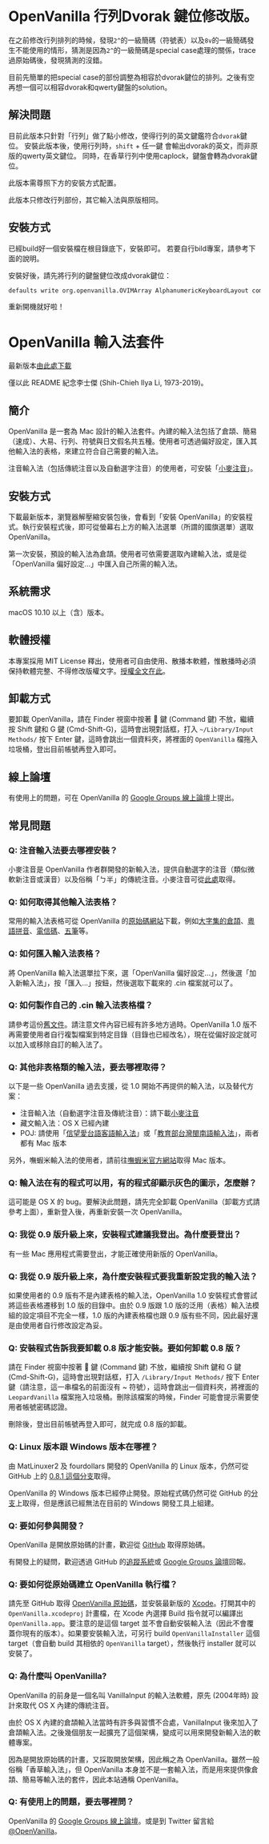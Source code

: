 # OpenVanilla 行列Dvorak 鍵位修改版。

在之前修改行列排列的時候，發現`2^`的一級簡碼（符號表）以及`8v`的一級簡碼發生不能使用的情形，猜測是因為`2^`的一級簡碼是special case處理的關係，trace過原始碼後，發現猜測的沒錯。

目前先簡單的把special case的部份調整為相容於dvorak鍵位的排列。之後有空再想一個可以相容dvorak和qwerty鍵盤的solution。

## 解決問題 ##

目前此版本只針對「行列」做了點小修改，使得行列的英文鍵鑑符合`dvorak`鍵位。
安裝此版本後，使用行列時，`shift` + 任一鍵 會輸出dvorak的英文，而非原版的qwerty英文鍵位。
同時，在香草行列中使用caplock，鍵盤會轉為dvorak鍵位。

此版本需尊照下方的安裝方式配置。

此版本只修改行列部份，其它輸入法與原版相同。

## 安裝方式 ##

已經build好一個安裝檔在根目錄底下，安裝即可。
若要自行bild專案，請參考下面的說明。

安裝好後，請先將行列的鍵盤健位改成dvorak鍵位：

```bash
defaults write org.openvanilla.OVIMArray AlphanumericKeyboardLayout com.apple.keylayout.Dvorak
```
重新開機就好啦！

# OpenVanilla 輸入法套件

最新版本[由此處下載](https://github.com/openvanilla/openvanilla/releases)

僅以此 README 紀念李士傑 (Shih-Chieh Ilya Li, 1973-2019)。

## 簡介

OpenVanilla 是一套為 Mac 設計的輸入法套件。內建的輸入法包括了倉頡、簡易（速成）、大易、行列、符號與日文假名共五種。使用者可透過偏好設定，匯入其他輸入法的表格，來建立符合自己需要的輸入法。

注音輸入法（包括傳統注音以及自動選字注音）的使用者，可安裝「[小麥注音](http://mcbopomofo.openvanilla.org)」。

## 安裝方式

下載最新版本，瀏覽器解壓縮安裝包後，會看到「安裝 OpenVanilla」的安裝程式。執行安裝程式後，即可從螢幕右上方的輸入法選單（所謂的國旗選單）選取 OpenVanilla。

第一次安裝，預設的輸入法為倉頡。使用者可依需要選取內建輸入法，或是從「OpenVanilla 偏好設定…」中匯入自己所需的輸入法。

## 系統需求

macOS 10.10 以上（含）版本。

## 軟體授權

本專案採用 MIT License 釋出，使用者可自由使用、散播本軟體，惟散播時必須保持軟體完整、不得修改版權文字。[授權全文在此](https://github.com/lukhnos/openvanilla/blob/master/LICENSE.txt)。

## 卸載方式

要卸載 OpenVanilla，請在 Finder 視窗中按著  鍵 (Command 鍵) 不放，繼續按 Shift 鍵和 G 鍵 (Cmd-Shift-G)，這時會出現對話框，打入 `~/Library/Input Methods/` 按下 Enter 鍵，這時會跳出一個資料夾，將裡面的 `OpenVanilla` 檔拖入垃圾桶，登出目前帳號再登入即可。

## 線上論壇

有使用上的問題，可在 OpenVanilla 的 [Google Groups 線上論壇](https://groups.google.com/forum/?fromgroups/openvanilla#!forum/openvanilla)上提出。

## 常見問題

### Q: 注音輸入法要去哪裡安裝？

小麥注音是 OpenVanilla 作者群開發的新輸入法，提供自動選字的注音（類似微軟新注音或漢音）以及俗稱「ㄅ半」的傳統注音。小麥注音可從[此處](http://mcbopomofo.openvanilla.org)取得。

### Q: 如何取得其他輸入法表格？

常用的輸入法表格可從 OpenVanilla 的[原始碼網站](https://github.com/lukhnos/openvanilla/tree/master/DataTables)下載，例如[大字集的倉頡](https://raw.github.com/lukhnos/openvanilla/master/DataTables/cj-ext.cin)、[粵語拼音](https://raw.github.com/lukhnos/openvanilla/master/DataTables/jyutping.cin)、[電信碼](https://raw.github.com/lukhnos/openvanilla/master/DataTables/telecode.cin)、[五筆](https://raw.github.com/lukhnos/openvanilla/master/DataTables/wubizixing.cin)等。

### Q: 如何匯入輸入法表格？

將 OpenVanilla 輸入法選單拉下來，選「OpenVanilla 偏好設定…」，然後選「加入新輸入法」，按「匯入…」按鈕，然後選取下載來的 .cin 檔案就可以了。

### Q: 如何製作自己的 .cin 輸入法表格檔？

請參考這份[舊文件](CinHowTo.markdown)。請注意文件內容已經有許多地方過時。OpenVanilla 1.0 版不再需要使用者自行複製檔案到特定目錄（目錄也已經改名），現在從偏好設定就可以加入或移除自訂的輸入法了。

### Q: 其他非表格類的輸入法，要去哪裡取得？

以下是一些 OpenVanilla 過去支援，從 1.0 開始不再提供的輸入法，以及替代方案：

* 注音輸入法（自動選字注音及傳統注音）：請下載[小麥注音](http://mcbopomofo.openvanilla.org)
* 藏文輸入法：OS X 已經內建
* POJ: 請使用「[信望愛台語客語輸入法](http://taigi.fhl.net/TaigiIME/)」或「[教育部台灣閩南語輸入法](http://www.edu.tw/mandr/download.aspx?download_sn=3015&pages=0&site_content_sn=3364)」，兩者都有 Mac 版本

另外，嘸蝦米輸入法的使用者，請前往[嘸蝦米官方網站](http://boshiamy.com)取得 Mac 版本。

### Q: 輸入法在有的程式可以用，有的程式卻顯示灰色的圖示，怎麼辦？

這可能是 OS X 的 bug。要解決此問題，請先完全卸載 OpenVanilla（卸載方式請參考上面），重新登入後，再重新安裝一次 OpenVanilla。

<a id="why-logout-is-needed"></a>

### Q: 我從 0.9 版升級上來，安裝程式建議我登出。為什麼要登出？

有一些 Mac 應用程式需要登出，才能正確使用新版的 OpenVanilla。

<a id="migrate-from-old-openvanilla"></a>

### Q: 我從 0.9 版升級上來，為什麼安裝程式要我重新設定我的輸入法？

如果使用者的 0.9 版有不是內建表格的輸入法，OpenVanilla 1.0 安裝程式會嘗試將這些表格遷移到 1.0 版的目錄中。由於 0.9 版跟 1.0 版的泛用（表格）輸入法模組的設定項目不完全一樣，1.0 版的內建表格檔也跟 0.9 版有些不同，因此最好還是由使用者自行修改設定為妥。

### Q: 安裝程式告訴我要卸載 0.8 版才能安裝。要如何卸載 0.8 版？

請在 Finder 視窗中按著  鍵 (Command 鍵) 不放，繼續按 Shift 鍵和 G 鍵 (Cmd-Shift-G)，這時會出現對話框，打入 `/Library/Input Methods/` 按下 Enter 鍵（請注意，這一串檔名的前面沒有 ~ 符號），這時會跳出一個資料夾，將裡面的 `LeopardVanilla` 檔案拖入垃圾桶。刪除該檔案的時候，Finder 可能會提示需要使用者帳號密碼認證。

刪除後，登出目前帳號再登入即可，就完成 0.8 版的卸載。

### Q: Linux 版本跟 Windows 版本在哪裡？

由 MatLinuxer2 及 fourdollars 開發的 OpenVanilla 的 Linux 版本，仍然可從 GitHub 上的 [0.8.1 這個分支](https://github.com/lukhnos/openvanilla/tree/0.8.1)取得。

OpenVanilla 的 Windows 版本已經停止開發。原始程式碼仍然可從 GitHub 的[分支](https://github.com/lukhnos/openvanilla/tree/0.8.1)上取得，但是應該已經無法在目前的 Windows 開發工具上組建。

### Q: 要如何參與開發？

OpenVanilla 是開放原始碼的計畫，歡迎從 [GitHub](https://github.com/lukhnos/openvanilla/) 取得原始碼。

有開發上的疑問，歡迎透過 GitHub 的[追蹤系統](https://github.com/lukhnos/openvanilla/issues)或 [Google Groups 論壇](https://groups.google.com/forum/?fromgroups/openvanilla#!forum/openvanilla)回報。

### Q: 要如何從原始碼建立 OpenVanilla 執行檔？

請先至 GitHub 取得 [OpenVanilla 原始碼](https://github.com/lukhnos/openvanilla)，並安裝最新版的 [Xcode](https://itunes.apple.com/us/app/xcode/id497799835?mt=12)。打開其中的 `OpenVanilla.xcodeproj` 計畫檔，在 Xcode 內選擇 Build 指令就可以編譯出 `OpenVanilla.app`。要注意的是這個 target 並不會自動安裝輸入法（因此不會覆蓋你現有的版本）。如果要安裝輸入法，可另行 build `OpenVanillaInstaller` 這個 target（會自動 build 其相依的 `OpenVanilla` target），然後執行 installer 就可以安裝了。

### Q: 為什麼叫 OpenVanilla?

OpenVanilla 的前身是一個名叫 VanillaInput 的輸入法軟體，原先 (2004年時) 設計來取代 OS X 內建的傳統注音。

由於 OS X 內建的倉頡輸入法當時有許多與習慣不合處，VanillaInput 後來加入了倉頡輸入法。之後幾個朋友一起擴充了這個架構，變成可以用來開發新輸入法的軟體專案。

因為是開放原始碼的計畫，又採取開放架構，因此稱之為 OpenVanilla。雖然一般俗稱「香草輸入法」，但 OpenVanilla 本身並不是一套輸入法，而是用來提供像倉頡、簡易等輸入法的套件，因此本站通稱 OpenVanilla。

### Q: 有使用上的問題，要去哪裡問？

OpenVanilla 的 [Google Groups 線上論壇](https://groups.google.com/forum/?fromgroups/openvanilla#!forum/openvanilla)。或是到 Twitter 留言給 [@OpenVanilla](https://twitter.com/OpenVanilla)。
